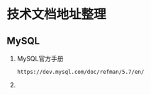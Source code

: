 # 技术文档地址整理

## MySQL

1. MySQL官方手册

   ```http
   https://dev.mysql.com/doc/refman/5.7/en/
   ```

2. 

